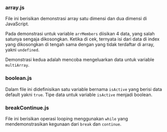 ### array.js

File ini berisikan demonstrasi array satu dimensi dan dua dimensi 
di JavaScript.

Pada demonstrasi untuk variable `arrMembers` diisikan 4 data, yang 
salah satunya sengaja dikosongkan. Ketika di cek, ternyata isi dari 
data di index yang dikosongkan di tengah sama dengan yang tidak 
terdaftar di array, yakni `undefined`.

Demonstrasi kedua adalah mencoba mengeluarkan data untuk variable 
`multiArray`.

### boolean.js

Dalam file ini didefinisikan satu variable bernama `isActive` yang 
berisi data default yakni `true`. Tipe data untuk variable 
`isActive` menjadi boolean.

### breakContinue.js

File ini berisikan operasi looping menggunakan `while` yang 
mendemonstrasikan kegunaan dari `break` dan `continue`.
